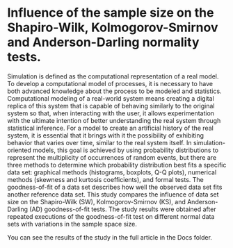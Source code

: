 # Influence of the sample size on the Shapiro-Wilk, Kolmogorov-Smirnov and Anderson-Darling normality tests.

Simulation is defined as the computational representation of a real model. To develop a computational model of processes, it is necessary to have both advanced knowledge about the process to be modeled and statistics. Computational modeling of a real-world system means creating a digital replica of this system that is capable of behaving similarly to the original system so that, when interacting with the user, it allows experimentation with the ultimate intention of better understanding the real system through statistical inference. For a model to create an artificial history of the real system, it is essential that it brings with it the possibility of exhibiting behavior that varies over time, similar to the real system itself. In simulation-oriented models, this goal is achieved by using probability distributions to represent the multiplicity of occurrences of random events, but there are three methods to determine which probability distribution best fits a specific data set: graphical methods (histograms, boxplots, Q-Q plots), numerical methods (skewness and kurtosis coefficients), and formal tests. The goodness-of-fit of a data set describes how well the observed data set fits another reference data set. This study compares the influence of data set size on the Shapiro-Wilk (SW), Kolmogorov-Smirnov (KS), and Anderson-Darling (AD) goodness-of-fit tests. The study results were obtained after repeated executions of the goodness-of-fit test on different normal data sets with variations in the sample space size.

You can see the results of the study in the full article in the Docs folder.